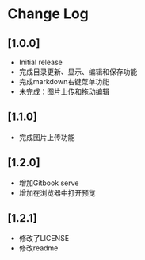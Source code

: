 # Change Log

## [1.0.0]

- Initial release
- 完成目录更新、显示、编辑和保存功能
- 完成markdown右键菜单功能
- 未完成：图片上传和拖动编辑

## [1.1.0]

- 完成图片上传功能

## [1.2.0]

- 增加Gitbook serve
- 增加在浏览器中打开预览

## [1.2.1]

- 修改了LICENSE
- 修改readme
